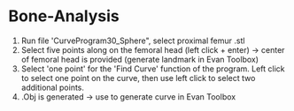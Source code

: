# Bone-Analysis

1. Run file 'CurveProgram30_Sphere", select proximal femur .stl
2. Select five points along on the femoral head (left click + enter) -> center of femoral head is provided (generate landmark in Evan Toolbox) 
3. Select 'one point' for the 'Find Curve' function of the program. Left click to select one point on the curve, then use left click to select two additional points. 
4. .Obj is generated -> use to generate curve in Evan Toolbox
